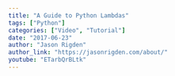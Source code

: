 ```yaml
---
title: "A Guide to Python Lambdas"
tags: ["Python"]
categories: ["Video", "Tutorial"]
date: "2017-06-23"
author: "Jason Rigden"
author_link: "https://jasonrigden.com/about/"
youtube: "ETarbQrBLtk"
---
```


